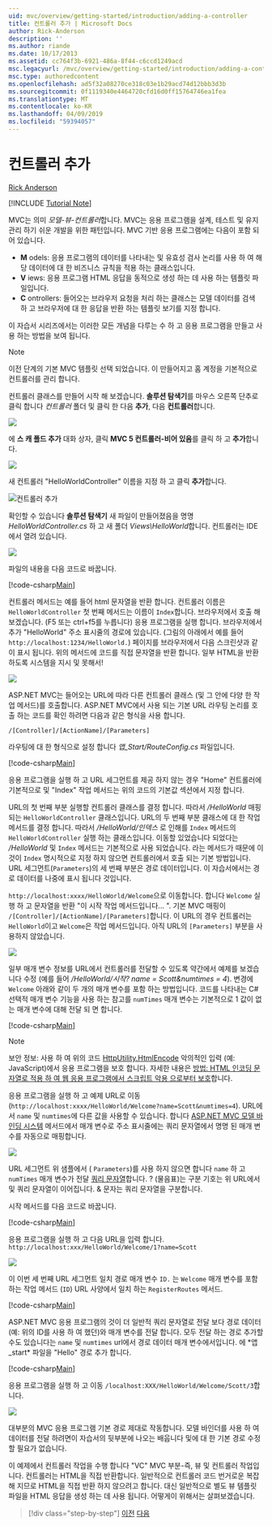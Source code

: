 ```yaml
---
uid: mvc/overview/getting-started/introduction/adding-a-controller
title: 컨트롤러 추가 | Microsoft Docs
author: Rick-Anderson
description: ''
ms.author: riande
ms.date: 10/17/2013
ms.assetid: cc764f3b-6921-486a-8f44-c6ccd1249acd
msc.legacyurl: /mvc/overview/getting-started/introduction/adding-a-controller
msc.type: authoredcontent
ms.openlocfilehash: ad5f32a08270ce318c03e1b29acd74d12bbb3d3b
ms.sourcegitcommit: 0f1119340e4464720cfd16d0ff15764746ea1fea
ms.translationtype: MT
ms.contentlocale: ko-KR
ms.lasthandoff: 04/09/2019
ms.locfileid: "59394057"
---
```

# <a name="adding-a-controller"></a>컨트롤러 추가

[Rick Anderson]((https://twitter.com/RickAndMSFT))

[!INCLUDE [Tutorial Note](sample/code-location.md)]

MVC는 의미 *모델-뷰-컨트롤러*합니다. MVC는 응용 프로그램을 설계, 테스트 및 유지 관리 하기 쉬운 개발을 위한 패턴입니다. MVC 기반 응용 프로그램에는 다음이 포함 되어 있습니다.

- **M** odels: 응용 프로그램의 데이터를 나타내는 및 유효성 검사 논리를 사용 하 여 해당 데이터에 대 한 비즈니스 규칙을 적용 하는 클래스입니다.
- **V** iews: 응용 프로그램 HTML 응답을 동적으로 생성 하는 데 사용 하는 템플릿 파일입니다.
- **C** ontrollers: 들어오는 브라우저 요청을 처리 하는 클래스는 모델 데이터를 검색 하 고 브라우저에 대 한 응답을 반환 하는 템플릿 보기를 지정 합니다.

이 자습서 시리즈에서는 이러한 모든 개념을 다루는 수 하 고 응용 프로그램을 만들고 사용 하는 방법을 보여 됩니다.

> [!NOTE]
> 이전 단계의 기본 MVC 템플릿 선택 되었습니다. 이 만들어지고 홈 계정을 기본적으로 컨트롤러를 관리 합니다.

컨트롤러 클래스를 만들어 시작 해 보겠습니다. **솔루션 탐색기**를 마우스 오른쪽 단추로 클릭 합니다 *컨트롤러* 폴더 및 클릭 한 다음 **추가**, 다음 **컨트롤러**합니다.


![](adding-a-controller/_static/image1.png)

에 **스 캐 폴드 추가** 대화 상자, 클릭 **MVC 5 컨트롤러-비어 있음**를 클릭 하 고 **추가**합니다.

![](adding-a-controller/_static/image2.png)  
 

새 컨트롤러 "HelloWorldController" 이름을 지정 하 고 클릭 **추가**합니다.

![컨트롤러 추가](adding-a-controller/_static/image3.png)

확인할 수 있습니다 **솔루션 탐색기** 새 파일이 만들어졌음을 명명 *HelloWorldController.cs* 하 고 새 폴더 *Views\HelloWorld*합니다. 컨트롤러는 IDE에서 열려 있습니다.

![](adding-a-controller/_static/image4.png)

파일의 내용을 다음 코드로 바꿉니다.

[!code-csharp[Main](adding-a-controller/samples/sample1.cs)]

컨트롤러 메서드는 예를 들어 html 문자열을 반환 합니다. 컨트롤러 이름은 `HelloWorldController` 첫 번째 메서드는 이름이 `Index`합니다. 브라우저에서 호출 해 보겠습니다. (F5 또는 ctrl+f5를 누릅니다) 응용 프로그램을 실행 합니다. 브라우저에서 추가 &quot;HelloWorld&quot; 주소 표시줄의 경로에 있습니다. (그림의 아래에서 예를 들어 `http://localhost:1234/HelloWorld.`) 페이지를 브라우저에서 다음 스크린샷과 같이 표시 됩니다. 위의 메서드에 코드를 직접 문자열을 반환 합니다. 일부 HTML을 반환 하도록 시스템을 지시 및 못해서!

![](adding-a-controller/_static/image5.png)

ASP.NET MVC는 들어오는 URL에 따라 다른 컨트롤러 클래스 (및 그 안에 다양 한 작업 메서드)를 호출합니다. ASP.NET MVC에서 사용 되는 기본 URL 라우팅 논리를 호출 하는 코드를 확인 하려면 다음과 같은 형식을 사용 합니다.

`/[Controller]/[ActionName]/[Parameters]`

라우팅에 대 한 형식으로 설정 합니다 *앱\_Start/RouteConfig.cs* 파일입니다.

[!code-csharp[Main](adding-a-controller/samples/sample2.cs?highlight=7-8)]

응용 프로그램을 실행 하 고 URL 세그먼트를 제공 하지 않는 경우 "Home" 컨트롤러에 기본적으로 및 "Index" 작업 메서드는 위의 코드의 기본값 섹션에서 지정 합니다.

URL의 첫 번째 부분 실행할 컨트롤러 클래스를 결정 합니다. 따라서 */HelloWorld* 매핑되는 `HelloWorldController` 클래스입니다. URL의 두 번째 부분 클래스에 대 한 작업 메서드를 결정 합니다. 따라서 */HelloWorld/인덱스* 로 인해를 `Index` 메서드의 `HelloWorldController` 실행 하는 클래스입니다. 이동할 있었습니다 되었다는 */HelloWorld* 및 `Index` 메서드는 기본적으로 사용 되었습니다. 라는 메서드가 때문에 이것이 `Index` 명시적으로 지정 하지 않으면 컨트롤러에서 호출 되는 기본 방법입니다. URL 세그먼트(`Parameters`)의 세 번째 부분은 경로 데이터입니다. 이 자습서에서는 경로 데이터를 나중에 표시 됩니다 것입니다.

`http://localhost:xxxx/HelloWorld/Welcome`으로 이동합니다. 합니다 `Welcome` 실행 하 고 문자열을 반환 &quot;이 시작 작업 메서드입니다... &quot;. 기본 MVC 매핑이 `/[Controller]/[ActionName]/[Parameters]`합니다. 이 URL의 경우 컨트롤러는 `HelloWorld`이고 `Welcome`은 작업 메서드입니다. 아직 URL의 `[Parameters]` 부분을 사용하지 않았습니다.

![](adding-a-controller/_static/image6.png)

일부 매개 변수 정보를 URL에서 컨트롤러를 전달할 수 있도록 약간에서 예제를 보겠습니다 수정 (예를 들어 */HelloWorld/시작? name = Scott&amp;numtimes = 4*). 변경에 `Welcome` 아래와 같이 두 개의 매개 변수를 포함 하는 방법입니다. 코드를 나타내는 C# 선택적 매개 변수 기능을 사용 하는 참고를 `numTimes` 매개 변수는 기본적으로 1 값이 없는 매개 변수에 대해 전달 되 면 합니다.

[!code-csharp[Main](adding-a-controller/samples/sample3.cs)]

> [!NOTE]
> 보안 정보: 사용 하 여 위의 코드 [HttpUtility.HtmlEncode](https://msdn.microsoft.com/library/ee360286(v=vs.110).aspx) 악의적인 입력 (예: JavaScript)에서 응용 프로그램을 보호 합니다. 자세한 내용은 [방법: HTML 인코딩 문자열로 적용 하 여 웹 응용 프로그램에서 스크립트 악용 으로부터 보호](https://msdn.microsoft.com/library/a2a4yykt(v=vs.100).aspx)합니다.


 응용 프로그램을 실행 하 고 예제 URL로 이동 (`http://localhost:xxxx/HelloWorld/Welcome?name=Scott&numtimes=4`). URL에서 `name` 및 `numtimes`에 다른 값을 사용할 수 있습니다. 합니다 [ASP.NET MVC 모델 바인딩 시스템](http://odetocode.com/Blogs/scott/archive/2009/04/27/6-tips-for-asp-net-mvc-model-binding.aspx) 메서드에서 매개 변수로 주소 표시줄에는 쿼리 문자열에서 명명 된 매개 변수를 자동으로 매핑합니다.

![](adding-a-controller/_static/image7.png)

URL 세그먼트 위 샘플에서 ( `Parameters`)를 사용 하지 않으면 합니다 `name` 하 고 `numTimes` 매개 변수가 전달 [쿼리 문자열](http://en.wikipedia.org/wiki/Query_string)합니다. ? (물음표)는 구분 기호는 위 URL에서 및 쿼리 문자열이 이어집니다. &amp; 문자는 쿼리 문자열을 구분합니다.

시작 메서드를 다음 코드로 바꿉니다.

[!code-csharp[Main](adding-a-controller/samples/sample4.cs)]

응용 프로그램을 실행 하 고 다음 URL을 입력 합니다. `http://localhost:xxx/HelloWorld/Welcome/1?name=Scott`

![](adding-a-controller/_static/image8.png)

이 이번 세 번째 URL 세그먼트 일치 경로 매개 변수 `ID.` 는 `Welcome` 매개 변수를 포함 하는 작업 메서드 (`ID`) URL 사양에서 일치 하는 `RegisterRoutes` 메서드.

[!code-csharp[Main](adding-a-controller/samples/sample5.cs?highlight=7)]

ASP.NET MVC 응용 프로그램의 것이 더 일반적 쿼리 문자열로 전달 보다 경로 데이터 (예: 위의 ID를 사용 하 여 했던)와 매개 변수를 전달 합니다. 모두 전달 하는 경로 추가할 수도 있습니다는 `name` 및 `numtimes` url에서 경로 데이터 매개 변수에서입니다. 에 *앱\_start\* 파일을 "Hello" 경로 추가 합니다.

[!code-csharp[Main](adding-a-controller/samples/sample6.cs?highlight=13-16)]

응용 프로그램을 실행 하 고 이동 `/localhost:XXX/HelloWorld/Welcome/Scott/3`합니다.

![](adding-a-controller/_static/image9.png)

대부분의 MVC 응용 프로그램 기본 경로 제대로 작동합니다. 모델 바인더를 사용 하 여 데이터를 전달 하려면이 자습서의 뒷부분에 나오는 배웁니다 및에 대 한 기본 경로 수정할 필요가 없습니다.

이 예제에서 컨트롤러 작업을 수행 합니다 &quot;VC&quot; MVC 부분-즉, 뷰 및 컨트롤러 작업입니다. 컨트롤러는 HTML을 직접 반환합니다. 일반적으로 컨트롤러 코드 번거로운 복잡해 지므로 HTML을 직접 반환 하지 않으려고 합니다. 대신 일반적으로 별도 뷰 템플릿 파일을 HTML 응답을 생성 하는 데 사용 됩니다. 어떻게이 위해서는 살펴보겠습니다.

> [!div class="step-by-step"]
> [이전](getting-started.md)
> [다음](adding-a-view.md)
